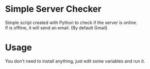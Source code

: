 # Simple Server Checker
Simple script created with Python to check if the server is online.  
If is offline, it will send an email. (By default Gmail)

# Usage
You don't need to install anything, just edit some variables and run it. 